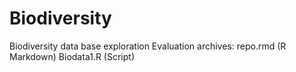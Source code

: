 # Biodiversity
Biodiversity data base exploration
Evaluation archives: repo.rmd (R Markdown)
                     Biodata1.R (Script)

